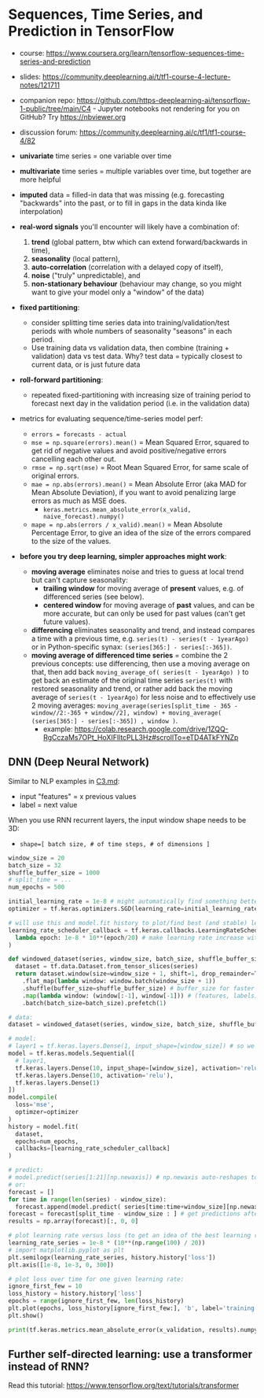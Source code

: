 # Sequences, Time Series, and Prediction in TensorFlow

- course: https://www.coursera.org/learn/tensorflow-sequences-time-series-and-prediction

- slides: https://community.deeplearning.ai/t/tf1-course-4-lecture-notes/121711

- companion repo: https://github.com/https-deeplearning-ai/tensorflow-1-public/tree/main/C4 - Jupyter notebooks not rendering for you on GitHub? Try https://nbviewer.org

- discussion forum: https://community.deeplearning.ai/c/tf1/tf1-course-4/82

- **univariate** time series = one variable over time
- **multivariate** time series = multiple variables over time, but together are more helpful

- **imputed** data = filled-in data that was missing (e.g. forecasting "backwards" into the past, or to fill in gaps in the data kinda like interpolation)

- **real-word signals** you'll encounter will likely have a combination of:

  1. **trend** (global pattern, btw which can extend forward/backwards in time),
  2. **seasonality** (local pattern),
  3. **auto-correlation** (correlation with a delayed copy of itself),
  4. **noise** ("truly" unpredictable), and
  5. **non-stationary behaviour** (behaviour may change, so you might want to give your model only a "window" of the data)

- **fixed partitioning**:

  - consider splitting time series data into training/validation/test periods with whole numbers of seasonality "seasons" in each period.
  - Use training data vs validation data, then combine (training + validation) data vs test data. Why? test data = typically closest to current data, or is just future data

- **roll-forward partitioning**:

  - repeated fixed-partitioning with increasing size of training period to forecast next day in the validation period (i.e. in the validation data)

- metrics for evaluating sequence/time-series model perf:

  - `errors = forecasts - actual`
  - `mse = np.square(errors).mean()` = Mean Squared Error, squared to get rid of negative values and avoid positive/negative errors cancelling each other out.
  - `rmse = np.sqrt(mse)` = Root Mean Squared Error, for same scale of original errors.
  - `mae = np.abs(errors).mean()` = Mean Absolute Error (aka MAD for Mean Absolute Deviation), if you want to avoid penalizing large errors as much as MSE does.
    - `keras.metrics.mean_absolute_error(x_valid, naive_forecast).numpy()`
  - `mape = np.abs(errors / x_valid).mean()` = Mean Absolute Percentage Error, to give an idea of the size of the errors compared to the size of the values.

- **before you try deep learning, simpler approaches might work**:

  - **moving average** eliminates noise and tries to guess at local trend but can't capture seasonality:
    - **trailing window** for moving average of **present** values, e.g. of differenced series (see below).
    - **centered window** for moving average of **past** values, and can be more accurate, but can only be used for past values (can't get future values).
  - **differencing** eliminates seasonality and trend, and instead compares a time with a previous time, e.g. `series(t) - series(t - 1yearAgo)` or in Python-specific synax: `(series[365:] - series[:-365])`.
  - **moving average of differenced time series** = combine the 2 previous concepts: use differencing, then use a moving average on that, then add back `moving_average_of( series(t - 1yearAgo) )` to get back an estimate of the original time series `series(t)` with restored seasonality and trend, or rather add back the moving average of `series(t - 1yearAgo)` for less noise and to effectively use 2 moving averages: `moving_average(series[split_time - 365 - window//2:-365 + window//2], window) + moving_average( (series[365:] - series[:-365]) , window )`.
    - example: https://colab.research.google.com/drive/1ZQQ-RgCczaMs7OPt_HoXIFlltcPLL3Hz#scrollTo=eTD4ATkFYNZp

## DNN (Deep Neural Network)

Similar to NLP examples in [C3.md](https://github.com/hchiam/learning-tensorflow/blob/master/my_coursera_notes/C3.md):

- input "features" = x previous values
- label = next value

When you use RNN recurrent layers, the input window shape needs to be 3D:

- `shape=[ batch size, # of time steps, # of dimensions ]`

```py
window_size = 20
batch_size = 32
shuffle_buffer_size = 1000
# split_time = ...
num_epochs = 500

initial_learning_rate = 1e-8 # might automatically find something better like 1e-6
optimizer = tf.keras.optimizers.SGD(learning_rate=initial_learning_rate, momentum=0.9)

# will use this and model.fit history to plot/find best (and stable) learning rate:
learning_rate_scheduler_callback = tf.keras.callbacks.LearningRateScheduler(
  lambda epoch: 1e-8 * 10**(epoch/20) # make learning rate increase with epoch number
)

def windowed_dataset(series, window_size, batch_size, shuffle_buffer_size):
  dataset = tf.data.Dataset.from_tensor_slices(series)
  return dataset.window(size=window_size + 1, shift=1, drop_remainder=True) # drop_remainder option is confusingly named: makes return only datasets of window size
    .flat_map(lambda window: window.batch(window_size + 1))
    .shuffle(buffer_size=shuffle_buffer_size) # buffer_size for faster perf
    .map(lambda window: (window[:-1], window[-1])) # (features, labels) (last as labels)
    .batch(batch_size=batch_size).prefetch(1)

# data:
dataset = windowed_dataset(series, window_size, batch_size, shuffle_buffer_size)

# model:
# layer1 = tf.keras.layers.Dense(1, input_shape=[window_size]) # so we can layer1.get_weights()
model = tf.keras.models.Sequential([
  # layer1,
  tf.keras.layers.Dense(10, input_shape=[window_size], activation='relu'),
  tf.keras.layers.Dense(10, activation='relu'),
  tf.keras.layers.Dense(1)
])
model.compile(
  loss='mse',
  optimzer=optimizer
)
history = model.fit(
  dataset,
  epochs=num_epochs,
  callbacks=[learning_rate_scheduler_callback]
)

# predict:
# model.predict(series[1:21][np.newaxis]) # np.newaxis auto-reshapes to model's input dimension
# or:
forecast = []
for time in range(len(series) - window_size):
  forecast.append(model.predict( series[time:time+window_size][np.newaxis] ))
forecast = forecast[split_time - window_size : ] # get predictions after the split for validation
results = np.array(forecast)[:, 0, 0]

# plot learning rate versus loss (to get an idea of the best learning rate to use):
learning_rate_series = 1e-8 * (10**(np.range(100) / 20))
# import matplotlib.pyplot as plt
plt.semilogx(learning_rate_series, history.history['loss'])
plt.axis([1e-8, 1e-3, 0, 300])

# plot loss over time for one given learning rate:
ignore_first_few = 10
loss_history = history.history['loss']
epochs = range(ignore_first_few, len(loss_history)
plt.plot(epochs, loss_history[ignore_first_few:], 'b', label='training loss')
plt.show()

print(tf.keras.metrics.mean_absolute_error(x_validation, results).numpy())
```

## Further self-directed learning: use a transformer instead of RNN?

Read this tutorial: https://www.tensorflow.org/text/tutorials/transformer
